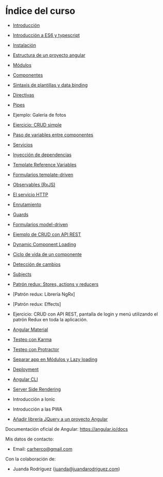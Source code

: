 # Índice del curso

 - [Introducción](introduccion.md)
 - [Introducción a ES6 y typescript](typescript.md)
 - [Instalación](instalacion.md)
 - [Estructura de un proyecto angular](estructura-proyecto.md)
 - [Módulos](modules.md)
 - [Componentes](components.md)
 - [Sintaxis de plantillas y data binding](data-binding.md)
 - [Directivas](directives.md)
 - [Pipes](pipes.md)
 - Ejemplo: Galería de fotos
 - [Ejercicio: CRUD simple](ejemplo-crud-basico.md)
 - [Paso de variables entre componentes](input-binding.md)
 - [Servicios](services.md)
 - [Inyección de dependencias](inyeccion-dependencias.md)
 - [Template Reference Variables](template-reference-variables.md)
 - [Formularios template-driven](forms-template-driven.md)
 - [Observables (RxJS)](observables.md)
 - [El servicio HTTP](httpclient.md)
 - [Enrutamiento](routing.md)
 - [Guards](guards.md)
 - [Formularios model-driven](forms-model-driven.md)
 - [Ejemplo de CRUD con API REST](ejemplo-crud-completo.md)

 - [Dynamic Component Loading](dynamic-components.md)
 - [Ciclo de vida de un componente](lifecycle.md)
 - [Detección de cambios](deteccion-cambios.md)
 - [Subjects](subjects.md)
 - [Patrón redux: Stores, actions y reducers](redux.md)
 - [Patrón redux: Librería NgRx]
 - [Patrón redux: Effects]
 - Ejercicio: CRUD con API REST, pantalla de login y menú utilizando el patrón Redux en toda la
aplicación.

 - [Angular Material](angular-material.md)
 - [Testeo con Karma](testing.md)
 - [Testeo con Protractor](testing-e2e.md)
 - [Separar app en Módulos y Lazy loading](lazy-loading.md)
 - [Deployment](deployment.md)
 - [Angular CLI](angular-cli.md)
 - [Server Side Rendering]()
 - Introducción a Ionic
 - Introducción a las PWA
 - [Añadir librería JQuery a un proyecto Angular](jquery.md)

Documentación oficial de Angular: https://angular.io/docs

Mis datos de contacto:
 - Email: carherco@gmail.com

Con la colaboración de:
 - Juanda Rodríguez (juanda@juandarodriguez.com)

